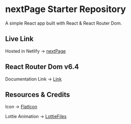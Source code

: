# nextPage Starter Repository

A simple React app built with React & React Router Dom.

## Live Link
Hosted in Netlify -> [nextPage](https://unrivaled-baklava-328924.netlify.app/)

## React Router Dom v6.4 

Documentation Link -> [Link](https://reactrouter.com/en/main/start/overview)

## Resources & Credits

Icon -> [FlatIcon](https://www.flaticon.com/)

Lottie Animation -> [LottieFiles](https://lottiefiles.com/featured)

